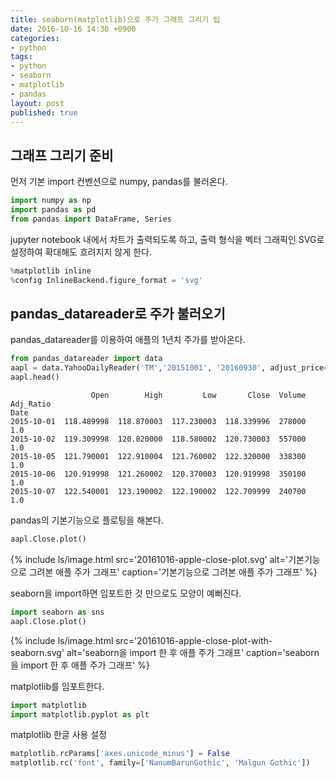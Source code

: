 ```yaml
---
title: seaborn(matplotlib)으로 주가 그래프 그리기 팁
date: 2016-10-16 14:30 +0900
categories:
- python
tags:
- python
- seaborn
- matplotlib
- pandas
layout: post
published: true
---
```


## 그래프 그리기 준비

먼저 기본 import 컨벤션으로 numpy, pandas를 불러온다.

```python
import numpy as np
import pandas as pd
from pandas import DataFrame, Series
```

jupyter notebook 내에서 차트가 출력되도록 하고, 출력 형식을 벡터 그래픽인 SVG로 설정하여 확대해도 흐려지지 않게 한다.

```python
%matplotlib inline
%config InlineBackend.figure_format = 'svg'
```

## pandas_datareader로 주가 불러오기

pandas_datareader를 이용하여 애플의 1년치 주가를 받아온다. 

```python
from pandas_datareader import data
aapl = data.YahooDailyReader('TM','20151001', '20160930', adjust_price=True).read()
aapl.head()

```

```
                  Open        High         Low       Close  Volume  Adj_Ratio
Date                                                                         
2015-10-01  118.489998  118.870003  117.230003  118.339996  278000        1.0
2015-10-02  119.309998  120.820000  118.580002  120.730003  557000        1.0
2015-10-05  121.790001  122.910004  121.760002  122.320000  338300        1.0
2015-10-06  120.919998  121.260002  120.370003  120.919998  350100        1.0
2015-10-07  122.540001  123.190002  122.190002  122.709999  240700        1.0
```

pandas의 기본기능으로 플로팅을 해본다. 

```python
aapl.Close.plot()
```

{% include ls/image.html
   src='20161016-apple-close-plot.svg'
   alt='기본기능으로 그려본 애플 주가 그래프'
   caption='기본기능으로 그려본 애플 주가 그래프'
%}

seaborn을 import하면 임포트한 것 만으로도 모양이 예뻐진다.

```python
import seaborn as sns
aapl.Close.plot()
```

{% include ls/image.html
   src='20161016-apple-close-plot-with-seaborn.svg'
   alt='seaborn을 import 한 후 애플 주가 그래프'
   caption='seaborn을 import 한 후 애플 주가 그래프' %}

matplotlib를 임포트한다. 

```python
import matplotlib
import matplotlib.pyplot as plt
```

matplotlib 한글 사용 설정

```python
matplotlib.rcParams['axes.unicode_minus'] = False
matplotlib.rc('font', family=['NanumBarunGothic', 'Malgun Gothic'])
```


